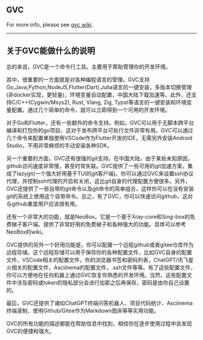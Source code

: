 ## GVC

For more info, please see [gvc wiki](https://github.com/moqsien/gvc/wiki).


--------

## 关于GVC能做什么的说明

总的来说，GVC是一个命令行工具。主要用于帮助管理你的开发环境。

其中，很重要的一方面就是对各种编程语言的管理。GVC支持Go,Java,Python,NodeJS,Flutter(Dart),Julia语言的一键安装，多版本切换管理(非docker实现，更轻量)，环境变量自动配置，中国大陆下载加速等。此外，还支持C/C++(Cygwin/Msys2), Rust, Vlang, Zig, Typst等语言的一键安装和环境变量配置。通过几个简单的命令，就可以立即得到一个可用的开发环境。

对于Go和Flutter，还有一些额外的命令支持。例如，GVC可以用于无脚本跨平台编译和打包你的go项目，这对于发布跨平台可执行文件非常有用。GVC可以通过几个命令来配置单独使用VSCode作为Flutter开发的IDE，无需另外安装Android Studio，不用非常麻烦的手动安装各种SDK。

另一个重要的方面，GVC还有很强的git支持。在中国大陆，由于某些未知原因，github访问速度非常慢，甚至时常失联。GVC提供了一些可用的git加速方案，集成了lazygit(一个强大好用基于TUI的git客户端)。你可以通过GVC来设置ssh协议代理，并控制ssh代理的开启和关闭，这比git自身的代理配置方便很多。另外，GVC还提供了一些自带的git命令以及git命令的简单组合，这样你可以在没有安装git的系统上使用这个自带命令。总之，有了GVC，你可以快速访问github，这对与github重度用户应该很有用。

还有一个非常大的功能，就是NeoBox。它是一个基于Xray-core和Sing-box的免费梯子客户端。提供了非常好用的免费梯子和各种强大的功能。具体可以参考NeoBox的wiki。

GVC提供的另外一个好用功能是，你可以配置一个远程github或者gitee仓库作为远程存储。这个远程存储可以用于保存你的各种配置文件，比如GVC自身的配置文件，VSCode相关的配置文件，你的浏览器书签和密码列表，ChatGPT/讯飞星火相关的配置文件，Asciinema的配置文件，.ssh文件等等。有了这些配置文件，你可以方便地在任何机器上通过GVC恢复你熟悉的开发环境。当然，这些配置文件中涉及密码或token的隐私部分会进行加密之后再保存，密码是由你自己设置的。

最后，GVC还提供了诸如ChatGPT终端问答机器人、项目代码统计、Asciinema终端录制、使用Github/Gitee作为Markdown图床等等实用功能。

GVC的所有功能的描述都能在帮助信息中找到，相信你在逐步使用过程中会发现GVC的便捷和强大。
